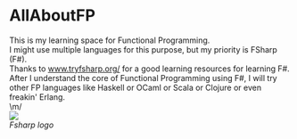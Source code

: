 # AllAboutFP
This is my learning space for Functional Programming. <br>
I might use multiple languages for this purpose, but my priority is FSharp (F#).<br>
Thanks to <a href="www.tryfsharp.org/">www.tryfsharp.org/</a> for a good learning resources for learning F#.<br>
After I understand the core of Functional Programming using F#, I will try other FP languages like Haskell or OCaml or Scala or Clojure or even freakin' Erlang.<br>
\m/
<br>
<img src="http://fsharp.org/img/logo/fsharp256.png"/>
<br><i>Fsharp logo</i>
